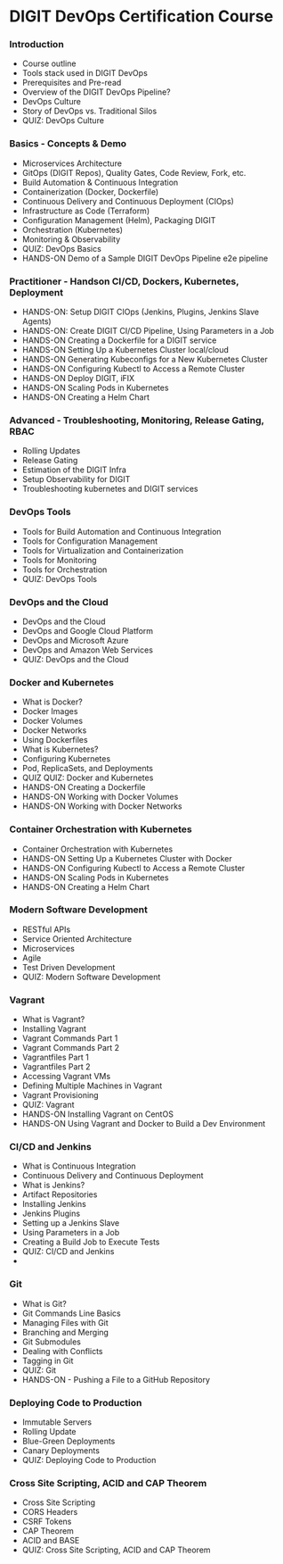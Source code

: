 # DIGIT DevOps Certification Course

### Introduction

* Course outline
* Tools stack used in DIGIT DevOps 
* Prerequisites and Pre-read
* Overview of the DIGIT DevOps Pipeline?
* DevOps Culture
* Story of DevOps vs. Traditional Silos
*  QUIZ: DevOps Culture

### Basics - Concepts & Demo

* Microservices Architecture
* GitOps \(DIGIT Repos\), Quality Gates, Code Review, Fork, etc.
* Build Automation & Continuous Integration 
* Containerization \(Docker, Dockerfile\)
* Continuous Delivery and Continuous Deployment \(CIOps\)
* Infrastructure as Code \(Terraform\)
* Configuration Management \(Helm\), Packaging DIGIT
* Orchestration \(Kubernetes\)
* Monitoring & Observability
* QUIZ: DevOps Basics
* HANDS-ON  Demo of a Sample DIGIT DevOps Pipeline e2e pipeline

### Practitioner - Handson CI/CD, Dockers, Kubernetes, Deployment

* HANDS-ON: Setup DIGIT CIOps \(Jenkins, Plugins, Jenkins Slave Agents\)
* HANDS-ON: Create DIGIT CI/CD Pipeline, Using Parameters in a Job
* HANDS-ON  Creating a Dockerfile for a DIGIT service
* HANDS-ON  Setting Up a Kubernetes Cluster local/cloud
* HANDS-ON  Generating Kubeconfigs for a New Kubernetes Cluster
* HANDS-ON  Configuring Kubectl to Access a Remote Cluster
* HANDS-ON  Deploy DIGIT, iFIX
* HANDS-ON  Scaling Pods in Kubernetes
* HANDS-ON  Creating a Helm Chart

### Advanced - Troubleshooting, Monitoring, Release Gating, RBAC

* Rolling Updates
* Release Gating
* Estimation of the DIGIT Infra
* Setup Observability for DIGIT
* Troubleshooting kubernetes and DIGIT services 







### DevOps Tools

* Tools for Build Automation and Continuous Integration
* Tools for Configuration Management
* Tools for Virtualization and Containerization
* Tools for Monitoring
* Tools for Orchestration
* QUIZ: DevOps Tools

### DevOps and the Cloud

* DevOps and the Cloud
* DevOps and Google Cloud Platform
* DevOps and Microsoft Azure
* DevOps and Amazon Web Services
* QUIZ: DevOps and the Cloud

### Docker and Kubernetes

* What is Docker?
* Docker Images
* Docker Volumes
* Docker Networks
* Using Dockerfiles
* What is Kubernetes?
* Configuring Kubernetes
* Pod, ReplicaSets, and Deployments
* QUIZ QUIZ: Docker and Kubernetes
* HANDS-ON  Creating a Dockerfile
* HANDS-ON  Working with Docker Volumes
* HANDS-ON  Working with Docker Networks

### Container Orchestration with Kubernetes

* Container Orchestration with Kubernetes
* HANDS-ON  Setting Up a Kubernetes Cluster with Docker
* HANDS-ON  Configuring Kubectl to Access a Remote Cluster
* HANDS-ON  Scaling Pods in Kubernetes
* HANDS-ON  Creating a Helm Chart

### Modern Software Development

* RESTful APIs
* Service Oriented Architecture
* Microservices
* Agile
* Test Driven Development
* QUIZ: Modern Software Development

### Vagrant

* What is Vagrant?
* Installing Vagrant
* Vagrant Commands Part 1
* Vagrant Commands Part 2
* Vagrantfiles Part 1
* Vagrantfiles Part 2
* Accessing Vagrant VMs
* Defining Multiple Machines in Vagrant
* Vagrant Provisioning
* QUIZ: Vagrant
* HANDS-ON Installing Vagrant on CentOS
* HANDS-ON Using Vagrant and Docker to Build a Dev Environment

###  

### CI/CD and Jenkins

* What is Continuous Integration
* Continuous Delivery and Continuous Deployment
* What is Jenkins?
* Artifact Repositories
* Installing Jenkins
* Jenkins Plugins
* Setting up a Jenkins Slave
* Using Parameters in a Job
* Creating a Build Job to Execute Tests
* QUIZ: CI/CD and Jenkins
* 
### Git

* What is Git?
* Git Commands Line Basics
* Managing Files with Git
* Branching and Merging
* Git Submodules
* Dealing with Conflicts
* Tagging in Git
* QUIZ: Git
* HANDS-ON - Pushing a File to a GitHub Repository

### Deploying Code to Production

* Immutable Servers
* Rolling Update
* Blue-Green Deployments
* Canary Deployments
* QUIZ: Deploying Code to Production 

### Cross Site Scripting, ACID and CAP Theorem

* Cross Site Scripting
* CORS Headers
* CSRF Tokens
* CAP Theorem
* ACID and BASE
* QUIZ: Cross Site Scripting, ACID and CAP Theorem

